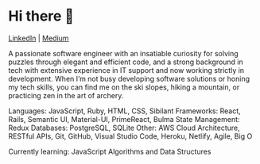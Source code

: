 # Hi there 👋
[LinkedIn](https://www.linkedin.com/in/rtetelbaum/) | [Medium](https://rtetelbaum.medium.com/)

A passionate software engineer with an insatiable curiosity for solving puzzles through elegant and efficient code, and a strong background in tech with extensive experience in IT support and now working strictly in development. When I’m not busy developing software solutions or honing my tech skills, you can find me on the ski slopes, hiking a mountain, or practicing zen in the art of archery.

Languages: JavaScript, Ruby, HTML, CSS, Sibilant
Frameworks: React, Rails, Semantic UI, Material-UI, PrimeReact, Bulma
State Management: Redux
Databases: PostgreSQL, SQLite
Other: AWS Cloud Architecture, RESTful APIs, Git, GitHub, Visual Studio Code, Heroku, Netlify, Agile, Big O

Currently learning: JavaScript Algorithms and Data Structures
